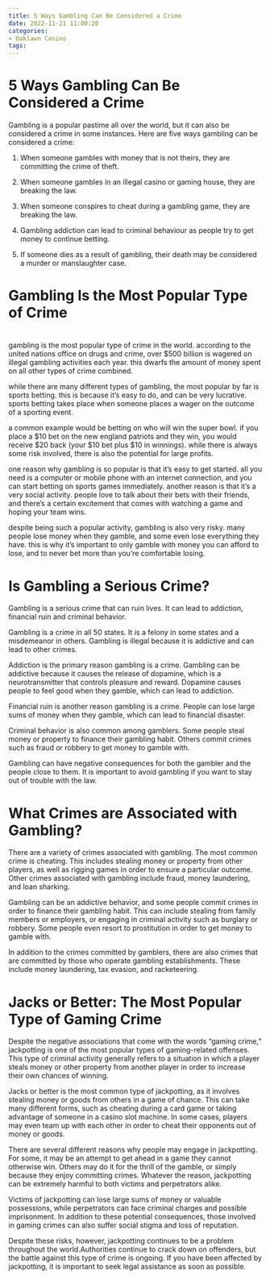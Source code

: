 ```yaml
---
title: 5 Ways Gambling Can Be Considered a Crime
date: 2022-11-21 11:00:20
categories:
- Oaklawn Casino
tags:
---
```



#  5 Ways Gambling Can Be Considered a Crime

Gambling is a popular pastime all over the world, but it can also be considered a crime in some instances. Here are five ways gambling can be considered a crime:

1. When someone gambles with money that is not theirs, they are committing the crime of theft.

2. When someone gambles in an illegal casino or gaming house, they are breaking the law.

3. When someone conspires to cheat during a gambling game, they are breaking the law.

4. Gambling addiction can lead to criminal behaviour as people try to get money to continue betting.

5. If someone dies as a result of gambling, their death may be considered a murder or manslaughter case.

#  Gambling Is the Most Popular Type of Crime

#

 gambling is the most popular type of crime in the world. according to the united nations office on drugs and crime, over $500 billion is wagered on illegal gambling activities each year. this dwarfs the amount of money spent on all other types of crime combined.

while there are many different types of gambling, the most popular by far is sports betting. this is because it’s easy to do, and can be very lucrative. sports betting takes place when someone places a wager on the outcome of a sporting event.

a common example would be betting on who will win the super bowl. if you place a $10 bet on the new england patriots and they win, you would receive $20 back (your $10 bet plus $10 in winnings). while there is always some risk involved, there is also the potential for large profits.

one reason why gambling is so popular is that it’s easy to get started. all you need is a computer or mobile phone with an internet connection, and you can start betting on sports games immediately. another reason is that it’s a very social activity. people love to talk about their bets with their friends, and there’s a certain excitement that comes with watching a game and hoping your team wins.

despite being such a popular activity, gambling is also very risky. many people lose money when they gamble, and some even lose everything they have. this is why it’s important to only gamble with money you can afford to lose, and to never bet more than you’re comfortable losing.

#  Is Gambling a Serious Crime?

Gambling is a serious crime that can ruin lives. It can lead to addiction, financial ruin and criminal behavior.

Gambling is a crime in all 50 states. It is a felony in some states and a misdemeanor in others. Gambling is illegal because it is addictive and can lead to other crimes.

Addiction is the primary reason gambling is a crime. Gambling can be addictive because it causes the release of dopamine, which is a neurotransmitter that controls pleasure and reward. Dopamine causes people to feel good when they gamble, which can lead to addiction.

Financial ruin is another reason gambling is a crime. People can lose large sums of money when they gamble, which can lead to financial disaster.

Criminal behavior is also common among gamblers. Some people steal money or property to finance their gambling habit. Others commit crimes such as fraud or robbery to get money to gamble with.

Gambling can have negative consequences for both the gambler and the people close to them. It is important to avoid gambling if you want to stay out of trouble with the law.

#  What Crimes are Associated with Gambling?

There are a variety of crimes associated with gambling. The most common crime is cheating. This includes stealing money or property from other players, as well as rigging games in order to ensure a particular outcome. Other crimes associated with gambling include fraud, money laundering, and loan sharking.

Gambling can be an addictive behavior, and some people commit crimes in order to finance their gambling habit. This can include stealing from family members or employers, or engaging in criminal activity such as burglary or robbery. Some people even resort to prostitution in order to get money to gamble with.

In addition to the crimes committed by gamblers, there are also crimes that are committed by those who operate gambling establishments. These include money laundering, tax evasion, and racketeering.

#  Jacks or Better: The Most Popular Type of Gaming Crime

Despite the negative associations that come with the words “gaming crime,” jackpotting is one of the most popular types of gaming-related offenses. This type of criminal activity generally refers to a situation in which a player steals money or other property from another player in order to increase their own chances of winning.

Jacks or better is the most common type of jackpotting, as it involves stealing money or goods from others in a game of chance. This can take many different forms, such as cheating during a card game or taking advantage of someone in a casino slot machine. In some cases, players may even team up with each other in order to cheat their opponents out of money or goods.

There are several different reasons why people may engage in jackpotting. For some, it may be an attempt to get ahead in a game they cannot otherwise win. Others may do it for the thrill of the gamble, or simply because they enjoy committing crimes. Whatever the reason, jackpotting can be extremely harmful to both victims and perpetrators alike.

Victims of jackpotting can lose large sums of money or valuable possessions, while perpetrators can face criminal charges and possible imprisonment. In addition to these potential consequences, those involved in gaming crimes can also suffer social stigma and loss of reputation.

 Despite these risks, however, jackpotting continues to be a problem throughout the world.Authorities continue to crack down on offenders, but the battle against this type of crime is ongoing. If you have been affected by jackpotting, it is important to seek legal assistance as soon as possible.